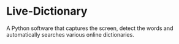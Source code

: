 # Live-Dictionary
A Python software that captures the screen, detect the words and automatically searches various online dictionaries.

